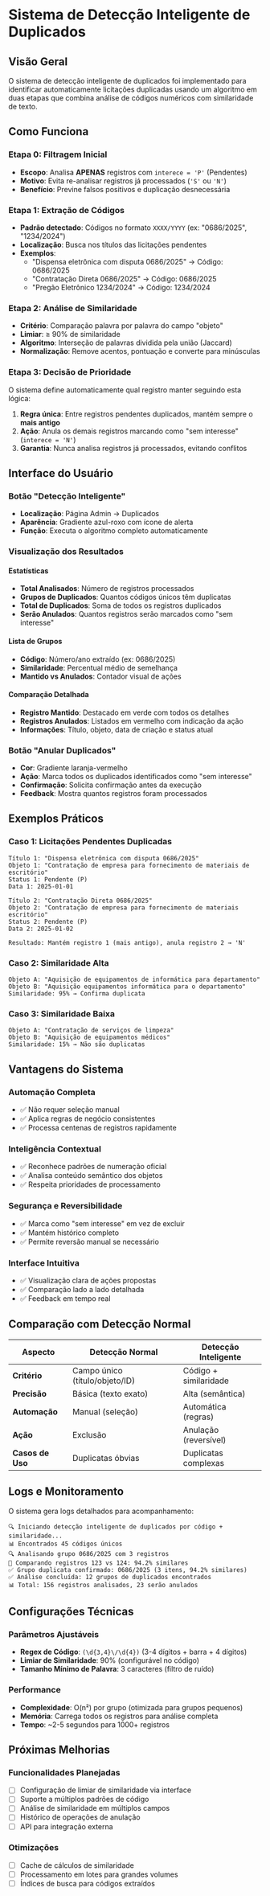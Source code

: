 # Sistema de Detecção Inteligente de Duplicados

## Visão Geral

O sistema de detecção inteligente de duplicados foi implementado para identificar automaticamente licitações duplicadas usando um algoritmo em duas etapas que combina análise de códigos numéricos com similaridade de texto.

## Como Funciona

### Etapa 0: Filtragem Inicial
- **Escopo**: Analisa **APENAS** registros com `interece = 'P'` (Pendentes)
- **Motivo**: Evita re-analisar registros já processados (`'S'` ou `'N'`)
- **Benefício**: Previne falsos positivos e duplicação desnecessária

### Etapa 1: Extração de Códigos
- **Padrão detectado**: Códigos no formato `XXXX/YYYY` (ex: "0686/2025", "1234/2024")
- **Localização**: Busca nos títulos das licitações pendentes
- **Exemplos**:
  - "Dispensa eletrônica com disputa 0686/2025" → Código: 0686/2025
  - "Contratação Direta 0686/2025" → Código: 0686/2025
  - "Pregão Eletrônico 1234/2024" → Código: 1234/2024

### Etapa 2: Análise de Similaridade
- **Critério**: Comparação palavra por palavra do campo "objeto"
- **Limiar**: ≥ 90% de similaridade
- **Algoritmo**: Interseção de palavras dividida pela união (Jaccard)
- **Normalização**: Remove acentos, pontuação e converte para minúsculas

### Etapa 3: Decisão de Prioridade
O sistema define automaticamente qual registro manter seguindo esta lógica:

1. **Regra única**: Entre registros pendentes duplicados, mantém sempre o **mais antigo**
2. **Ação**: Anula os demais registros marcando como "sem interesse" (`interece = 'N'`)
3. **Garantia**: Nunca analisa registros já processados, evitando conflitos

## Interface do Usuário

### Botão "Detecção Inteligente"
- **Localização**: Página Admin → Duplicados
- **Aparência**: Gradiente azul-roxo com ícone de alerta
- **Função**: Executa o algoritmo completo automaticamente

### Visualização dos Resultados

#### Estatísticas
- **Total Analisados**: Número de registros processados
- **Grupos de Duplicados**: Quantos códigos únicos têm duplicatas
- **Total de Duplicados**: Soma de todos os registros duplicados
- **Serão Anulados**: Quantos registros serão marcados como "sem interesse"

#### Lista de Grupos
- **Código**: Número/ano extraído (ex: 0686/2025)
- **Similaridade**: Percentual médio de semelhança
- **Mantido vs Anulados**: Contador visual de ações

#### Comparação Detalhada
- **Registro Mantido**: Destacado em verde com todos os detalhes
- **Registros Anulados**: Listados em vermelho com indicação da ação
- **Informações**: Título, objeto, data de criação e status atual

### Botão "Anular Duplicados"
- **Cor**: Gradiente laranja-vermelho
- **Ação**: Marca todos os duplicados identificados como "sem interesse"
- **Confirmação**: Solicita confirmação antes da execução
- **Feedback**: Mostra quantos registros foram processados

## Exemplos Práticos

### Caso 1: Licitações Pendentes Duplicadas
```
Título 1: "Dispensa eletrônica com disputa 0686/2025"
Objeto 1: "Contratação de empresa para fornecimento de materiais de escritório"
Status 1: Pendente (P)
Data 1: 2025-01-01

Título 2: "Contratação Direta 0686/2025"  
Objeto 2: "Contratação de empresa para fornecimento de materiais escritório"
Status 2: Pendente (P)
Data 2: 2025-01-02

Resultado: Mantém registro 1 (mais antigo), anula registro 2 → 'N'
```

### Caso 2: Similaridade Alta
```
Objeto A: "Aquisição de equipamentos de informática para departamento"
Objeto B: "Aquisição equipamentos informática para o departamento"
Similaridade: 95% → Confirma duplicata
```

### Caso 3: Similaridade Baixa
```
Objeto A: "Contratação de serviços de limpeza"
Objeto B: "Aquisição de equipamentos médicos"
Similaridade: 15% → Não são duplicatas
```

## Vantagens do Sistema

### Automação Completa
- ✅ Não requer seleção manual
- ✅ Aplica regras de negócio consistentes
- ✅ Processa centenas de registros rapidamente

### Inteligência Contextual
- ✅ Reconhece padrões de numeração oficial
- ✅ Analisa conteúdo semântico dos objetos
- ✅ Respeita prioridades de processamento

### Segurança e Reversibilidade
- ✅ Marca como "sem interesse" em vez de excluir
- ✅ Mantém histórico completo
- ✅ Permite reversão manual se necessário

### Interface Intuitiva
- ✅ Visualização clara de ações propostas
- ✅ Comparação lado a lado detalhada
- ✅ Feedback em tempo real

## Comparação com Detecção Normal

| Aspecto | Detecção Normal | Detecção Inteligente |
|---------|----------------|---------------------|
| **Critério** | Campo único (título/objeto/ID) | Código + similaridade |
| **Precisão** | Básica (texto exato) | Alta (semântica) |
| **Automação** | Manual (seleção) | Automática (regras) |
| **Ação** | Exclusão | Anulação (reversível) |
| **Casos de Uso** | Duplicatas óbvias | Duplicatas complexas |

## Logs e Monitoramento

O sistema gera logs detalhados para acompanhamento:

```
🔍 Iniciando detecção inteligente de duplicados por código + similaridade...
📊 Encontrados 45 códigos únicos
🔍 Analisando grupo 0686/2025 com 3 registros
📝 Comparando registros 123 vs 124: 94.2% similares
✅ Grupo duplicata confirmado: 0686/2025 (3 itens, 94.2% similares)
✅ Análise concluída: 12 grupos de duplicados encontrados
📊 Total: 156 registros analisados, 23 serão anulados
```

## Configurações Técnicas

### Parâmetros Ajustáveis
- **Regex de Código**: `(\d{3,4}\/\d{4})` (3-4 dígitos + barra + 4 dígitos)
- **Limiar de Similaridade**: 90% (configurável no código)
- **Tamanho Mínimo de Palavra**: 3 caracteres (filtro de ruído)

### Performance
- **Complexidade**: O(n²) por grupo (otimizada para grupos pequenos)
- **Memória**: Carrega todos os registros para análise completa
- **Tempo**: ~2-5 segundos para 1000+ registros

## Próximas Melhorias

### Funcionalidades Planejadas
- [ ] Configuração de limiar de similaridade via interface
- [ ] Suporte a múltiplos padrões de código
- [ ] Análise de similaridade em múltiplos campos
- [ ] Histórico de operações de anulação
- [ ] API para integração externa

### Otimizações
- [ ] Cache de cálculos de similaridade
- [ ] Processamento em lotes para grandes volumes
- [ ] Índices de busca para códigos extraídos 